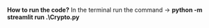 **How to run the code?**
In the terminal run the command -> 
**python -m streamlit run .\Crypto.py**

